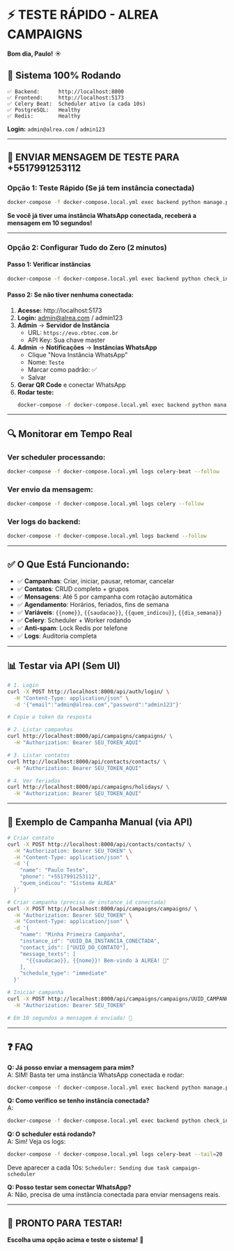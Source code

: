 # ⚡ TESTE RÁPIDO - ALREA CAMPAIGNS

**Bom dia, Paulo!** ☀️

## 🎯 Sistema 100% Rodando

```
✅ Backend:      http://localhost:8000
✅ Frontend:     http://localhost:5173
✅ Celery Beat:  Scheduler ativo (a cada 10s)
✅ PostgreSQL:   Healthy
✅ Redis:        Healthy
```

**Login:** `admin@alrea.com` / `admin123`

---

## 📱 ENVIAR MENSAGEM DE TESTE PARA +5517991253112

### Opção 1: Teste Rápido (Se já tem instância conectada)

```bash
docker-compose -f docker-compose.local.yml exec backend python manage.py test_campaign_send
```

**Se você já tiver uma instância WhatsApp conectada, receberá a mensagem em 10 segundos!**

---

### Opção 2: Configurar Tudo do Zero (2 minutos)

#### Passo 1: Verificar instâncias
```bash
docker-compose -f docker-compose.local.yml exec backend python check_instances.py
```

#### Passo 2: Se não tiver nenhuma conectada:

1. **Acesse:** http://localhost:5173
2. **Login:** admin@alrea.com / admin123
3. **Admin** → **Servidor de Instância**
   - URL: `https://evo.rbtec.com.br`
   - API Key: Sua chave master
4. **Admin** → **Notificações** → **Instâncias WhatsApp**
   - Clique "Nova Instância WhatsApp"
   - Nome: `Teste`
   - Marcar como padrão: ✅
   - Salvar
5. **Gerar QR Code** e conectar WhatsApp
6. **Rodar teste:**
   ```bash
   docker-compose -f docker-compose.local.yml exec backend python manage.py test_campaign_send
   ```

---

## 🔍 Monitorar em Tempo Real

### Ver scheduler processando:
```bash
docker-compose -f docker-compose.local.yml logs celery-beat --follow
```

### Ver envio da mensagem:
```bash
docker-compose -f docker-compose.local.yml logs celery --follow
```

### Ver logs do backend:
```bash
docker-compose -f docker-compose.local.yml logs backend --follow
```

---

## ✅ O Que Está Funcionando:

- ✅ **Campanhas**: Criar, iniciar, pausar, retomar, cancelar
- ✅ **Contatos**: CRUD completo + grupos
- ✅ **Mensagens**: Até 5 por campanha com rotação automática
- ✅ **Agendamento**: Horários, feriados, fins de semana
- ✅ **Variáveis**: `{{nome}}`, `{{saudacao}}`, `{{quem_indicou}}`, `{{dia_semana}}`
- ✅ **Celery**: Scheduler + Worker rodando
- ✅ **Anti-spam**: Lock Redis por telefone
- ✅ **Logs**: Auditoria completa

---

## 📊 Testar via API (Sem UI)

```bash
# 1. Login
curl -X POST http://localhost:8000/api/auth/login/ \
  -H "Content-Type: application/json" \
  -d '{"email":"admin@alrea.com","password":"admin123"}'

# Copie o token da resposta

# 2. Listar campanhas
curl http://localhost:8000/api/campaigns/campaigns/ \
  -H "Authorization: Bearer SEU_TOKEN_AQUI"

# 3. Listar contatos
curl http://localhost:8000/api/contacts/contacts/ \
  -H "Authorization: Bearer SEU_TOKEN_AQUI"

# 4. Ver feriados
curl http://localhost:8000/api/campaigns/holidays/ \
  -H "Authorization: Bearer SEU_TOKEN_AQUI"
```

---

## 🎯 Exemplo de Campanha Manual (via API)

```bash
# Criar contato
curl -X POST http://localhost:8000/api/contacts/contacts/ \
  -H "Authorization: Bearer SEU_TOKEN" \
  -H "Content-Type: application/json" \
  -d '{
    "name": "Paulo Teste",
    "phone": "+5517991253112",
    "quem_indicou": "Sistema ALREA"
  }'

# Criar campanha (precisa de instance_id conectada)
curl -X POST http://localhost:8000/api/campaigns/campaigns/ \
  -H "Authorization: Bearer SEU_TOKEN" \
  -H "Content-Type: application/json" \
  -d '{
    "name": "Minha Primeira Campanha",
    "instance_id": "UUID_DA_INSTANCIA_CONECTADA",
    "contact_ids": ["UUID_DO_CONTATO"],
    "message_texts": [
      "{{saudacao}}, {{nome}}! Bem-vindo à ALREA! 🎉"
    ],
    "schedule_type": "immediate"
  }'

# Iniciar campanha
curl -X POST http://localhost:8000/api/campaigns/campaigns/UUID_CAMPANHA/start/ \
  -H "Authorization: Bearer SEU_TOKEN"

# Em 10 segundos a mensagem é enviada! 📱
```

---

## ❓ FAQ

**Q: Já posso enviar a mensagem para mim?**  
A: SIM! Basta ter uma instância WhatsApp conectada e rodar:
```bash
docker-compose -f docker-compose.local.yml exec backend python manage.py test_campaign_send
```

**Q: Como verifico se tenho instância conectada?**  
A: 
```bash
docker-compose -f docker-compose.local.yml exec backend python check_instances.py
```

**Q: O scheduler está rodando?**  
A: Sim! Veja os logs:
```bash
docker-compose -f docker-compose.local.yml logs celery-beat --tail=20
```
Deve aparecer a cada 10s: `Scheduler: Sending due task campaign-scheduler`

**Q: Posso testar sem conectar WhatsApp?**  
A: Não, precisa de uma instância conectada para enviar mensagens reais.

---

## 🚀 PRONTO PARA TESTAR!

**Escolha uma opção acima e teste o sistema!** 🎉

